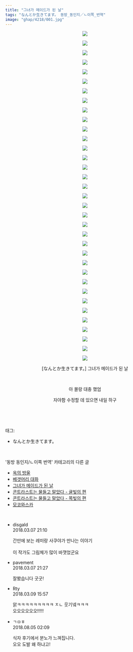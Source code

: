 ```yaml
---
title: "그녀가 메이드가 된 날"
tags: "なんとか生きてます。 동방_동인지／ㄴ이쪽_번역"
image: "ghap/4218/001.jpg"
---
```

<div class="article">
<p style="text-align: center; clear: none; float: none;"><img src="{{ site.nasurl }}/ghap/4218/001.jpg"/></p>
<p style="text-align: center; clear: none; float: none;"><img src="{{ site.nasurl }}/ghap/4218/002.jpg"/></p>
<p style="text-align: center; clear: none; float: none;"><img src="{{ site.nasurl }}/ghap/4218/003.jpg"/></p>
<p style="text-align: center; clear: none; float: none;"><img src="{{ site.nasurl }}/ghap/4218/004.jpg"/></p>
<p style="text-align: center; clear: none; float: none;"><img src="{{ site.nasurl }}/ghap/4218/005.jpg"/></p>
<p style="text-align: center; clear: none; float: none;"><img src="{{ site.nasurl }}/ghap/4218/006.jpg"/></p>
<p style="text-align: center; clear: none; float: none;"><img src="{{ site.nasurl }}/ghap/4218/007.jpg"/></p>
<p style="text-align: center; clear: none; float: none;"><img src="{{ site.nasurl }}/ghap/4218/008.jpg"/></p>
<p style="text-align: center; clear: none; float: none;"><img src="{{ site.nasurl }}/ghap/4218/009.jpg"/></p>
<p style="text-align: center; clear: none; float: none;"><img src="{{ site.nasurl }}/ghap/4218/010.jpg"/></p>
<p style="text-align: center; clear: none; float: none;"><img src="{{ site.nasurl }}/ghap/4218/011.jpg"/></p>
<p style="text-align: center; clear: none; float: none;"><img src="{{ site.nasurl }}/ghap/4218/012.jpg"/></p>
<p style="text-align: center; clear: none; float: none;"><img src="{{ site.nasurl }}/ghap/4218/013.jpg"/></p>
<p style="text-align: center; clear: none; float: none;"><img src="{{ site.nasurl }}/ghap/4218/014.jpg"/></p>
<p style="text-align: center; clear: none; float: none;"><img src="{{ site.nasurl }}/ghap/4218/015.jpg"/></p>
<p style="text-align: center; clear: none; float: none;"><img src="{{ site.nasurl }}/ghap/4218/016.jpg"/></p>
<p style="text-align: center; clear: none; float: none;"><img src="{{ site.nasurl }}/ghap/4218/017.jpg"/></p>
<p style="text-align: center; clear: none; float: none;"><img src="{{ site.nasurl }}/ghap/4218/018.jpg"/></p>
<p style="text-align: center; clear: none; float: none;"><img src="{{ site.nasurl }}/ghap/4218/019.jpg"/></p>
<p style="text-align: center; clear: none; float: none;"><img src="{{ site.nasurl }}/ghap/4218/020.jpg"/></p>
<p style="text-align: center; clear: none; float: none;"><img src="{{ site.nasurl }}/ghap/4218/021.jpg"/></p>
<p style="text-align: center; clear: none; float: none;"><img src="{{ site.nasurl }}/ghap/4218/022.jpg"/></p>
<p style="text-align: center; clear: none; float: none;"><img src="{{ site.nasurl }}/ghap/4218/023.jpg"/></p>
<p style="text-align: center; clear: none; float: none;"><img src="{{ site.nasurl }}/ghap/4218/024.jpg"/></p>
<p style="text-align: center; clear: none; float: none;"><img src="{{ site.nasurl }}/ghap/4218/025.jpg"/></p>
<p style="text-align: center; clear: none; float: none;"><img src="{{ site.nasurl }}/ghap/4218/026.jpg"/></p>
<p style="text-align: center; clear: none; float: none;"><img src="{{ site.nasurl }}/ghap/4218/027.jpg"/></p>
<p style="text-align: center; clear: none; float: none;"><img src="{{ site.nasurl }}/ghap/4218/028.jpg"/></p>
<p style="text-align: center; clear: none; float: none;"><img src="{{ site.nasurl }}/ghap/4218/029.jpg"/></p>
<p style="text-align: center; clear: none; float: none;"><img src="{{ site.nasurl }}/ghap/4218/030.jpg"/></p>
<p style="text-align: center; clear: none; float: none;"><img src="{{ site.nasurl }}/ghap/4218/031.jpg"/></p>
<p style="text-align: center; clear: none; float: none;"><img src="{{ site.nasurl }}/ghap/4218/032.jpg"/></p>
<p style="text-align: center; clear: none; float: none;"><img src="{{ site.nasurl }}/ghap/4218/033.jpg"/></p>
<p style="text-align: center; clear: none; float: none;"><img src="{{ site.nasurl }}/ghap/4218/034.jpg"/></p>
<p style="text-align: center; clear: none; float: none;"><img src="{{ site.nasurl }}/ghap/4218/035.jpg"/></p>
<p style="text-align: center; clear: none; float: none;">[なんとか生きてます。] 그녀가 메이드가 된 날</p>
<p style="text-align: center; clear: none; float: none;"><br/></p>
<p style="text-align: center; clear: none; float: none;">아 몰랑 대충 했엄</p>
<p style="text-align: center; clear: none; float: none;">자야함 수정할 데 있으면 내일 하구</p>
<p><br/></p>
</div><br/>
<div class="tagTrail">
<p>태그: </p>
<ul>
<li>なんとか生きてます。</li>
</ul>
</div><br/>
<div class="another">
<p>'동방 동인지/ㄴ이쪽 번역' 카테고리의 다른 글</p>
<ul>
<li><a href="/2018-03-10-ghap_4225">옥의 방울</a></li>
<li><a href="/2018-03-08-ghap_4219">베갯머리 대화</a></li>
<li><a href="/2018-03-07-ghap_4218">그녀가 메이드가 된 날</a></li>
<li><a href="/2018-03-04-ghap_4217">콘트라스트는 물들고 말았다 - 귤빛의 편</a></li>
<li><a href="/2018-02-27-ghap_4203">콘트라스트는 물들고 말았다 - 쪽빛의 편</a></li>
<li><a href="/2018-02-19-ghap_4198">모코와스카</a></li>
</ul>
</div><br/>
<div class="cb_module cb_fluid">
<div class="cb_wrt cb_profile">
<div class="comment">
<ul>
<li class="cb_thumb_off" id="comment15214743">
<div class="cb_comment_area">
<div class="cb_info_area">
<div class="cb_section">
<span class="cb_nick_name">disgald</span>
</div>
<div class="cb_section">
<span class="cb_date">2018.03.07 21:10 </span>
</div>
</div>
<div class="cb_dsc_comment">
<p class="cb_dsc">
											간만에 보는 레미랑 사쿠야가 만나는 이야기<br/>
<br/>
이 작가도 그림체가 많이 바꼇었군요
										</p>
</div>
</div></li>
<li class="cb_thumb_off" id="comment15214752">
<div class="cb_comment_area">
<div class="cb_info_area">
<div class="cb_section">
<span class="cb_nick_name">pavement</span>
</div>
<div class="cb_section">
<span class="cb_date">2018.03.07 21:27 </span>
</div>
</div>
<div class="cb_dsc_comment">
<p class="cb_dsc">
											잘봤습니다 굿굿!
										</p>
</div>
</div></li>
<li class="cb_thumb_off" id="comment15216197">
<div class="cb_comment_area">
<div class="cb_info_area">
<div class="cb_section">
<span class="cb_nick_name">Rty</span>
</div>
<div class="cb_section">
<span class="cb_date">2018.03.09 15:57 </span>
</div>
</div>
<div class="cb_dsc_comment">
<p class="cb_dsc">
											앍ㅋㅋㅋㅋㅋㅋㅋㅋㅋ ㅈㄴ 웃기넼ㅋㅋㅋ<br/>
오오오오오오!!!!!
										</p>
</div>
</div></li>
<li class="cb_thumb_off" id="comment15300899">
<div class="cb_comment_area">
<div class="cb_info_area">
<div class="cb_section">
<span class="cb_nick_name">ㄱㅁㅎ</span>
</div>
<div class="cb_section">
<span class="cb_date">2018.08.05 02:09 </span>
</div>
</div>
<div class="cb_dsc_comment">
<p class="cb_dsc">
											식자 후기에서 분노가 느껴집니다.<br/>
오오 도발 왜 하냐고!
										</p>
</div>
</div></li>
</ul>
</div>
</div><!-- commentList close -->
</div><br/>
